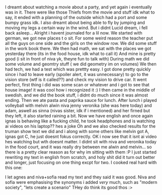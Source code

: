 I dreamt about watching a movie about a party, and yet again i eventually was in it. There were like those Thiefs from the movie and stuff idk what to say, it ended with a planning of the outside which had a port and some bumpy grass idk. I also dreamt about being able to fly by jumping and moving my legs a certain way in the wind. But i didnt Lucid dream, i fell back asleep...
Alright i havent journaled for a lil now. We started with german, we got new places t o sit. For some weird reason the teacher put all the guys on one side and the girls on the window row. We did some stuff in the work book there.
We then had math,  we sat with the places we got yesterday there (its in the food house, idk what to call it) And mine is pretty good (i sit in front of niva yk, theyre fun to talk with) During math we did some volume and geomtry stuff ( we did geometry im on volumes)
We then had tech, we had a test which was prettty easy. I got done pretty quickly since i had to leave early (spoiler alert, it was unnecessary) to go to the vision store (wtf is it called??) and check my vision to drive car. It went perfect, first thing i did was some scan or whatever and i got to see that house image! it was cool how i recognized it :)
I then came in the middle of swedish, and we did the book stuff, i didnt do much since it was almost ending. Then we ate pasta and paprika sauce for lunch. After lunch i played volleyball with melvin alwin niva jenny veronika (she was here today) and adam, aswell as sinna (nivas sister, idk if i mentioned) and her firned but they left, it also started raining a bit.
Now we have english and once again ignas is behaving like a fucking child, he took headphones and is watching ai videos on his laptop?? hes a joke
Oh and we also checked results for the truman show text we did and i along with some others like melvin got A, ignas got C, he just doesnt fokus correctly. OK i now see that it isnt ai video hes watching but wth doesnt matter.
I didnt sit with niva and veronika today in the food court, and it was really dry between me alwin and melvin... so there is a pretty clear reason as for why im sitting with them :P
I just started rewriting my text in english from scratch, and holy shit did it turn out better and longer, just focusing on one thing excpt for two. I cooked real hard with this one:
>
I let agnes and niva+sofia read my text and they said it was good. Niva and sofia were emphasising the synonyms i added *very* much, such as "modern society", "lets create a scenario"
THey do think its good thos :>
